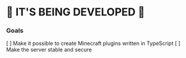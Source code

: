 # 🚧 IT'S BEING DEVELOPED 🚧

### Goals

[ ] Make it possible to create Minecraft plugins written in TypeScript
[ ] Make the server stable and secure
